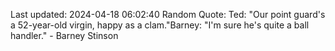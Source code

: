 Last updated: 2024-04-18 06:02:40
Random Quote: Ted: "Our point guard's a 52-year-old virgin, happy as a clam."Barney: "I'm sure he's quite a ball handler." - Barney Stinson